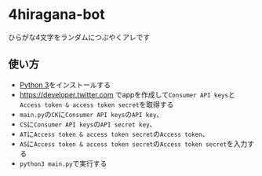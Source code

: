 # 4hiragana-bot
ひらがな4文字をランダムにつぶやくアレです

## 使い方
* [Python 3](https://www.python.org/downloads/)をインストールする
* https://developer.twitter.com でappを作成して`Consumer API keys`と`Access token & access token secret`を取得する
* `main.py`の`CK`に`Consumer API keys`の`API key`、
* `CS`に`Consumer API keys`の`API secret key`、
* `AT`に`Access token & access token secret`の`Access token`、
* `AS`に`Access token & access token secret`の`Access token secret`を入力する
* `python3 main.py`で実行する
